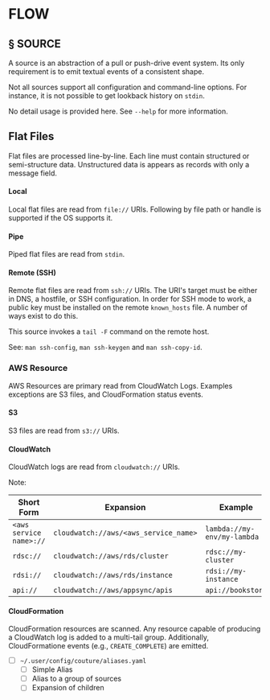 FLOW
====

§ SOURCE
--------

A source is an abstraction of a pull or push-drive event system.
Its only requirement is to emit textual events of a consistent
shape.

Not all sources support all configuration and command-line options.
For instance, it is not possible to get lookback history on `stdin`.

No detail usage is provided here. See `--help` for more information.

## Flat Files

Flat files are processed line-by-line. Each line must contain
structured or semi-structure data. Unstructured data is appears
as records with only a message field.

#### Local

Local flat files are read from `file://` URIs. Following by file
path or handle is supported if the OS supports it.

#### Pipe

Piped flat files are read from `stdin`.

#### Remote (SSH)

Remote flat files are read from `ssh://` URIs. The URI's target
must be either in DNS, a hostfile, or SSH configuration. In order
for SSH mode to work, a public key must be installed on the remote
`known_hosts` file. A number of ways exist to do this.

This source invokes a `tail -F` command on the remote host.

See: `man ssh-config`, `man ssh-keygen` and `man ssh-copy-id`.

### AWS Resource

AWS Resources are primary read from CloudWatch Logs. Examples exceptions
are S3 files, and CloudFormation status events.

#### S3

S3 files are read from `s3://` URIs.

#### CloudWatch

CloudWatch logs are read from `cloudwatch://` URIs.

Note:

| Short Form              | Expansion                             | Example                     |
|-------------------------|---------------------------------------|-----------------------------|
| `<aws service name>://` | `cloudwatch://aws/<aws_service_name>` | `lambda://my-env/my-lambda` |
| `rdsc://`               | `cloudwatch://aws/rds/cluster`        | `rdsc://my-cluster`         |
| `rdsi://`               | `cloudwatch://aws/rds/instance`       | `rdsi://my-instance`        |
| `api://`                | `cloudwatch://aws/appsync/apis`       | `api://bookstore`           |


#### CloudFormation

CloudFormation resources are scanned. Any resource capable of producing a CloudWatch log is
added to a multi-tail group. Additionally, CloudFormatione events (e.g., `CREATE_COMPLETE`)
are emitted.
* [ ] `~/.user/config/couture/aliases.yaml`
	* [ ] Simple Alias
	* [ ] Alias to a group of sources
	* [ ] Expansion of children
